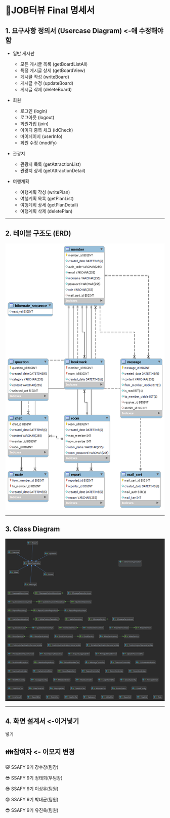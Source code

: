 # 🍪JOB터뷰 Final 명세서

## 1. 요구사항 정의서 (Usercase Diagram) <-애 수정해야함

- 일반 게시판

  - 모든 게시글 목록 (getBoardListAll)
  - 특정 게시글 상세 (getBoardView)
  - 게시글 작성 (writeBoard)
  - 게시글 수정 (updateBoard)
  - 게시글 삭제 (deleteBoard)
    <br/>

- 회원
  - 로그인 (login)
  - 로그아웃 (logout)
  - 회원가입 (join)
  - 아이디 중복 체크 (idCheck)
  - 마이페이지 (userInfo)
  - 회원 수정 (modify)
    <br/>
- 관광지
  - 관광지 목록 (getAttractionList)
  - 관광지 상세 (getAttractionDetail)
    <br/>
- 여행계획
  - 여행계획 작성 (writePlan)
  - 여행계획 목록 (getPlanList)
  - 여행계획 상세 (getPlanDetail)
  - 여행계획 삭제 (deletePlan)

---

## 2. 테이블 구조도 (ERD)

![ex_screenshot](./descImg/erd.PNG)

---

## 3. Class Diagram

![ex_screenshot](./descImg/class-diagram.PNG)

---

## 4. 화면 설계서 <-이거넣기

넣기

## 👪참여자 <- 이모지 변경

😺 SSAFY 9기 강수창(팀장)

😎 SSAFY 9기 정태희(부팀장)

😎 SSAFY 9기 이상우(팀원)

😎 SSAFY 9기 박대균(팀원)

😎 SSAFY 9기 유진욱(팀원)

